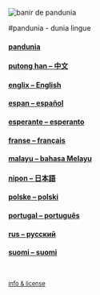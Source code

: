 
![](http://www.pandunia.info/bandir/bandir.png "banir de pandunia")

#pandunia - dunia lingue

#### [pandunia](pandunia/index.md)

#### [putong han – 中文](zho/index.md)

#### [englix – English](eng/index.md)

#### [espan – español](spa/index.md)

#### [esperante – esperanto](epo/index.md)

#### [franse – français](fra/index.md)

#### [malayu – bahasa Melayu](may/index.md)

#### [nipon – 日本語](jpn/index.md)

#### [polske – polski](pol/index.md)

#### [portugal – português](por/index.md)

#### [rus – русский](rus/index.md)

#### [suomi – suomi](suomi/index.md)


<small><br><br>[info & license](README.md)</small>
